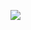 <p>
  <a href="https://profile.codersrank.io/user/mindarlynn/">
    <img src="https://cr-ss-service.azurewebsites.net/api/ScreenShot?widget=summary&username=mindarlynn"/>
  </a>
</p>

<!--
**Mindarlynn/Mindarlynn** is a ✨ _special_ ✨ repository because its `README.md` (this file) appears on your GitHub profile.

Here are some ideas to get you started:

- 🔭 I’m currently working on ...
- 🌱 I’m currently learning ...
- 👯 I’m looking to collaborate on ...
- 🤔 I’m looking for help with ...
- 💬 Ask me about ...
- 📫 How to reach me: ...
- 😄 Pronouns: ...
- ⚡ Fun fact: ...
-->
